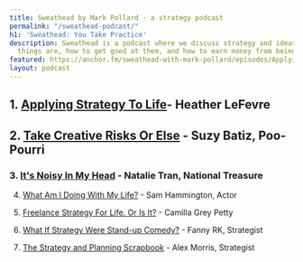 ```yaml
---
title: Sweathead by Mark Pollard - a strategy podcast
permalink: "/sweathead-podcast/"
h1: 'Sweathead: You Take Practice'
description: Sweathead is a podcast where we discuss strategy and ideas - what these
  things are, how to get good at them, and how to earn money from being good at them.
featured: https://anchor.fm/sweathead-with-mark-pollard/episodes/Applying-Strategy-To-Life---Heather-LeFevre--Strategist--Author-e2splb
layout: podcast
---
```


## 1. [Applying Strategy To Life](https://anchor.fm/sweathead-with-mark-pollard/episodes/Applying-Strategy-To-Life---Heather-LeFevre--Strategist--Author-e2splb)- Heather LeFevre

## 2. [Take Creative Risks Or Else](https://anchor.fm/sweathead-with-mark-pollard/episodes/Take-Creative-Risks-Or-Else---Suzy-Batiz--Poo-Pourri-e2thoj) - Suzy Batiz, Poo-Pourri

### 3. [It's Noisy In My Head](https://anchor.fm/sweathead-with-mark-pollard/episodes/Its-Noisy-In-My-Head---Natalie-Tran--National-Treasure-e2pnfp) - Natalie Tran, National Treasure

4. [What Am I Doing With My Life?](https://anchor.fm/sweathead-with-mark-pollard/episodes/What-Am-I-Doing-With-My-Life----Sam-Hammington--Actor-e2oor8) - Sam Hammington, Actor

5. [Freelance Strategy For Life. Or Is It?](https://anchor.fm/sweathead-with-mark-pollard/episodes/Freelance-Strategy-For-Life--Or-Is-It----Camilla-Grey-Petty--Freelance-Strategist-e2kenc) - Camilla Grey Petty

6. [What If Strategy Were Stand-up Comedy?](https://anchor.fm/sweathead-with-mark-pollard/episodes/What-If-Strategy-Were-Stand-up-Comedy----Fanny-RK--Strategist-e2hvvq) - Fanny RK, Strategist

7. [The Strategy and Planning Scrapbook](https://anchor.fm/sweathead-with-mark-pollard/episodes/The-Strategy-and-Planning-Scrapbook---Alex-Morris--Strategist-e2fjp4) - Alex Morris, Strategist